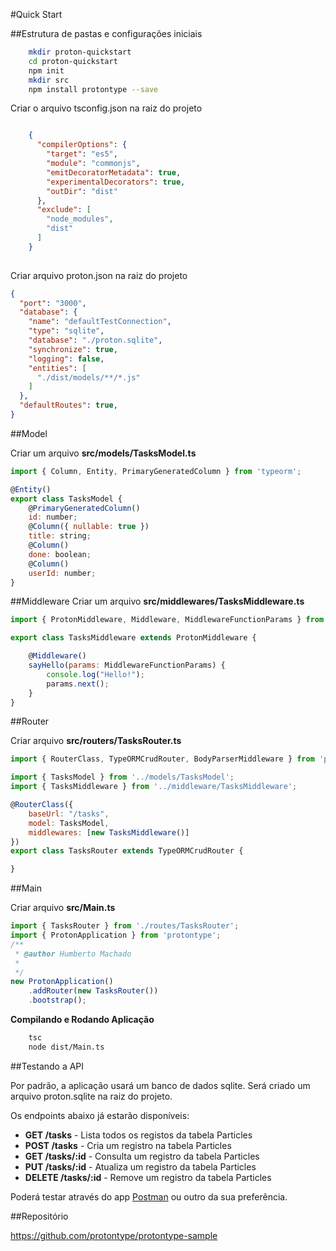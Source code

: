 #Quick Start

##Estrutura de pastas e configurações iniciais

```bash
    mkdir proton-quickstart
    cd proton-quickstart
    npm init
    mkdir src
    npm install protontype --save
```

Criar o arquivo tsconfig.json na raiz do projeto

```json

    {
      "compilerOptions": {
        "target": "es5",
        "module": "commonjs",
        "emitDecoratorMetadata": true,
        "experimentalDecorators": true,
        "outDir": "dist"
      },
      "exclude": [
        "node_modules",
        "dist"
      ]
    }
    
```

Criar arquivo proton.json na raiz do projeto
```json
{
  "port": "3000",
  "database": {
    "name": "defaultTestConnection",
    "type": "sqlite",
    "database": "./proton.sqlite",
    "synchronize": true,
    "logging": false,
    "entities": [
      "./dist/models/**/*.js"
    ]
  },
  "defaultRoutes": true,
}
```

##Model

Criar um arquivo **src/models/TasksModel.ts**

```javascript
import { Column, Entity, PrimaryGeneratedColumn } from 'typeorm';

@Entity()
export class TasksModel {
    @PrimaryGeneratedColumn()
    id: number;
    @Column({ nullable: true })
    title: string;
    @Column()
    done: boolean;
    @Column()
    userId: number;
}
```

##Middleware
Criar um arquivo **src/middlewares/TasksMiddleware.ts**
```javascript
import { ProtonMiddleware, Middleware, MiddlewareFunctionParams } from "protontype";

export class TasksMiddleware extends ProtonMiddleware {

    @Middleware()
    sayHello(params: MiddlewareFunctionParams) {
        console.log("Hello!");
        params.next();
    }
}
```

##Router

Criar arquivo **src/routers/TasksRouter.ts**

```javascript
import { RouterClass, TypeORMCrudRouter, BodyParserMiddleware } from 'protontype';

import { TasksModel } from '../models/TasksModel';
import { TasksMiddleware } from '../middleware/TasksMiddleware';

@RouterClass({
    baseUrl: "/tasks",
    model: TasksModel,
    middlewares: [new TasksMiddleware()]
})
export class TasksRouter extends TypeORMCrudRouter {

}
```

 

##Main

Criar arquivo **src/Main.ts**

```javascript
import { TasksRouter } from './routes/TasksRouter';
import { ProtonApplication } from 'protontype';
/**
 * @author Humberto Machado
 *
 */
new ProtonApplication()
    .addRouter(new TasksRouter())
    .bootstrap();
```
 

**Compilando e Rodando Aplicação**
```bash
    tsc
    node dist/Main.ts
```
 
##Testando a API

Por padrão, a aplicação usará um banco de dados sqlite. 
Será criado um arquivo proton.sqlite na raiz do projeto.

Os endpoints abaixo já estarão disponíveis:

-   **GET /tasks** - Lista todos os registos da tabela Particles
-   **POST /tasks** - Cria um registro na tabela Particles
-   **GET /tasks/:id** - Consulta um registro da tabela Particles
-   **PUT /tasks/:id** - Atualiza um registro da tabela Particles
-   **DELETE /tasks/:id** - Remove um registro da tabela Particles

Poderá testar através do app [Postman](https://www.getpostman.com/ "") ou outro da sua preferência.

##Repositório

<https://github.com/protontype/protontype-sample>